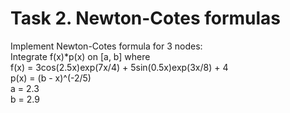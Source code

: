 # Task 2. Newton-Cotes formulas
Implement Newton-Cotes formula for 3 nodes:  
Integrate f(x)*p(x) on [a, b] where  
f(x) = 3cos(2.5x)exp(7x/4) + 5sin(0.5x)exp(3x/8) + 4  
p(x) = (b - x)^(-2/5)  
a = 2.3  
b = 2.9
